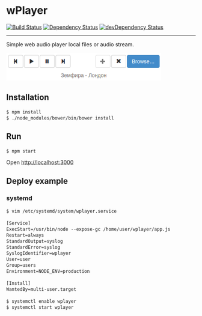 # wPlayer
[![Build Status](https://api.travis-ci.org/lafin/wplayer.svg?branch=master)](https://travis-ci.org/lafin/wplayer)
[![Dependency Status](https://david-dm.org/lafin/wplayer.svg)](https://david-dm.org/lafin/wplayer)
[![devDependency Status](https://david-dm.org/lafin/wplayer/dev-status.svg)](https://david-dm.org/lafin/wplayer#info=devDependencies)
___
Simple web audio player local files or audio stream.

![](https://raw.githubusercontent.com/lafin/wplayer/master/screen.png)

## Installation
```
$ npm install
$ ./node_modules/bower/bin/bower install
```

## Run
```
$ npm start
```

Open [http://localhost:3000](http://localhost:3000)

## Deploy example
### systemd
```
$ vim /etc/systemd/system/wplayer.service

[Service]
ExecStart=/usr/bin/node --expose-gc /home/user/wplayer/app.js
Restart=always
StandardOutput=syslog
StandardError=syslog
SyslogIdentifier=wplayer
User=user
Group=users
Environment=NODE_ENV=production

[Install]
WantedBy=multi-user.target

$ systemctl enable wplayer
$ systemctl start wplayer
```
